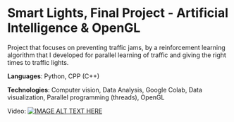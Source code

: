 # **Smart Lights, Final Project - Artificial Intelligence & OpenGL**

Project that focuses on preventing traffic jams, by a reinforcement learning algorithm that I developed for parallel learning of traffic and giving the right times to traffic lights.

**Languages**: Python, CPP (C++)

**Technologies**: Computer vision, Data Analysis, Google Colab, Data visualization, Parallel programming (threads), OpenGL

Video:
[![IMAGE ALT TEXT HERE](https://img.youtube.com/vi/UzKIcI2FmDY/0.jpg)](https://www.youtube.com/watch?v=UzKIcI2FmDY)

